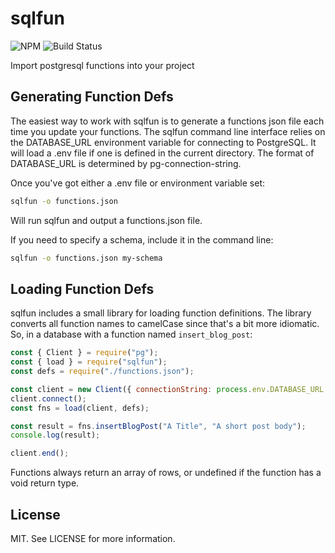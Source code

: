# sqlfun

![NPM](https://img.shields.io/npm/v/sqlfun?style=for-the-badge)
![Build Status](https://img.shields.io/github/workflow/status/with-cardinal/sqlfun/CI?style=for-the-badge)

Import postgresql functions into your project

## Generating Function Defs

The easiest way to work with sqlfun is to generate a functions json file each
time you update your functions. The sqlfun command line interface relies on the
DATABASE_URL environment variable for connecting to PostgreSQL. It will load a
.env file if one is defined in the current directory. The format of DATABASE_URL
is determined by pg-connection-string.

Once you've got either a .env file or environment variable set:

```sh
sqlfun -o functions.json
```

Will run sqlfun and output a functions.json file.

If you need to specify a schema, include it in the command line:

```sh
sqlfun -o functions.json my-schema
```

## Loading Function Defs

sqlfun includes a small library for loading function definitions. The library
converts all function names to camelCase since that's a bit more idiomatic. So,
in a database with a function named `insert_blog_post`:

```javascript
const { Client } = require("pg");
const { load } = require("sqlfun");
const defs = require("./functions.json");

const client = new Client({ connectionString: process.env.DATABASE_URL });
client.connect();
const fns = load(client, defs);

const result = fns.insertBlogPost("A Title", "A short post body");
console.log(result);

client.end();
```

Functions always return an array of rows, or undefined if the function
has a void return type.

## License

MIT. See LICENSE for more information.
